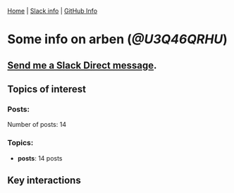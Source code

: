 [Home](https://kelu124.github.io/echommunity/) | [Slack info](https://kelu124.github.io/echommunity/) | [GitHub Info](https://kelu124.github.io/echommunity/github.html)

# Some info on __arben__ (_@U3Q46QRHU_)


## [Send me a Slack Direct message](https://echopen.slack.com/messages/@arben/).

## Topics of interest

### Posts: 

Number of posts: 14

### Topics:

* __posts__: 14 posts

## Key interactions 

